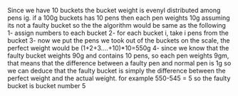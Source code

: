 Since we have 10 buckets the bucket weight is evenyl distributed among pens
ig. if a 100g buckets has 10 pens then each pen weights 10g assuming its not a faulty bucket
so the the algorithm would be same as the following
1- assign numbers to each bucket
2- for each bucket i, take i pens from the bucket
3- now we put the pens we took out of the  buckets on the scale, the perfect weight would be (1+2+3....+10)*10=550g
4- since we know that the faulty bucket weights 90g and contains 10 pens, so each pen weights 9gm, that means that the difference between a faulty pen and normal pen is 1g so we can deduce that the faulty bucket is simply the difference between the perfect weight and the actual weight.
for example 550-545 = 5 so the faulty bucket is bucket number 5
